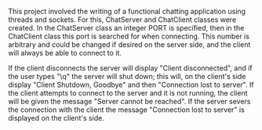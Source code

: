 This project involved the writing of a functional chatting application using threads and sockets. For 
this, ChatServer and ChatClient classes were created. In the ChatServer class an integer PORT is 
specified, then in the ChatClient class this port is searched for when connecting. This number is 
arbitrary and could be changed if desired on the server side, and the client will always be able to 
connect to it.

If the client disconnects the server will display "Client disconnected", and if the user types "\q" the 
server will shut down; this will, on the client's side display "Client Shutdown, Goodbye" and then 
"Connection lost to server". If the client attempts to connect to the server and it is not running, the 
client will be given the message "Server cannot be reached". If the server severs the connection 
with the client the message "Connection lost to server" is displayed on the client's side.


